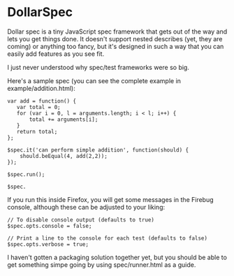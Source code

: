 DollarSpec
==========

Dollar spec is a tiny JavaScript spec framework that gets out of the way and lets you get things done. It doesn't support nested describes (yet, they are coming) or anything too fancy, but it's designed in such a way that you can easily add features as you see fit.

I just never understood why spec/test frameworks were so big.

Here's a sample spec (you can see the complete example in example/addition.html):

    var add = function() {
       var total = 0;
       for (var i = 0, l = arguments.length; i < l; i++) {
           total += arguments[i];
       }
       return total;
    };

    $spec.it('can perform simple addition', function(should) {
        should.beEqual(4, add(2,2));
    });
    
    $spec.run();
    
    $spec.
    
If you run this inside Firefox, you will get some messages in the Firebug console, although these can be adjusted to your liking:

    // To disable console output (defaults to true)
    $spec.opts.console = false;

    // Print a line to the console for each test (defaults to false)
    $spec.opts.verbose = true;

I haven't gotten a packaging solution together yet, but you should be able to get something simpe going by using spec/runner.html as a guide.